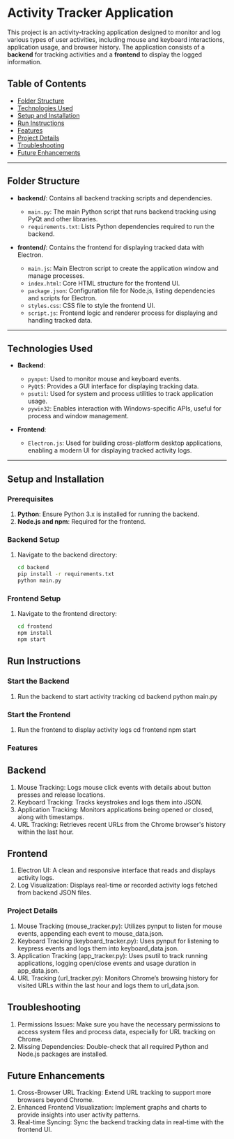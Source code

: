 # Activity Tracker Application

This project is an activity-tracking application designed to monitor and log various types of user activities, including mouse and keyboard interactions, application usage, and browser history. The application consists of a **backend** for tracking activities and a **frontend** to display the logged information.

## Table of Contents

- [Folder Structure](#folder-structure)
- [Technologies Used](#technologies-used)
- [Setup and Installation](#setup-and-installation)
- [Run Instructions](#run-instructions)
- [Features](#features)
- [Project Details](#project-details)
- [Troubleshooting](#troubleshooting)
- [Future Enhancements](#future-enhancements)

---

## Folder Structure

- **backend/**: Contains all backend tracking scripts and dependencies.

  - `main.py`: The main Python script that runs backend tracking using PyQt and other libraries.
  - `requirements.txt`: Lists Python dependencies required to run the backend.

- **frontend/**: Contains the frontend for displaying tracked data with Electron.
  - `main.js`: Main Electron script to create the application window and manage processes.
  - `index.html`: Core HTML structure for the frontend UI.
  - `package.json`: Configuration file for Node.js, listing dependencies and scripts for Electron.
  - `styles.css`: CSS file to style the frontend UI.
  - `script.js`: Frontend logic and renderer process for displaying and handling tracked data.

---

## Technologies Used

- **Backend**:

  - `pynput`: Used to monitor mouse and keyboard events.
  - `PyQt5`: Provides a GUI interface for displaying tracking data.
  - `psutil`: Used for system and process utilities to track application usage.
  - `pywin32`: Enables interaction with Windows-specific APIs, useful for process and window management.

- **Frontend**:
  - `Electron.js`: Used for building cross-platform desktop applications, enabling a modern UI for displaying tracked activity logs.

---

## Setup and Installation

### Prerequisites

1. **Python**: Ensure Python 3.x is installed for running the backend.
2. **Node.js and npm**: Required for the frontend.

### Backend Setup

1. Navigate to the backend directory:
   ```bash
   cd backend
   pip install -r requirements.txt
   python main.py
   ```

### Frontend Setup

1. Navigate to the frontend directory:
   ```bash
   cd frontend
   npm install
   npm start
   ```

## Run Instructions

### Start the Backend

1. Run the backend to start activity tracking
   cd backend
   python main.py

### Start the Frontend

1. Run the frontend to display activity logs
   cd frontend
   npm start

### Features

## Backend

1. Mouse Tracking: Logs mouse click events with details about button presses and release locations.
2. Keyboard Tracking: Tracks keystrokes and logs them into JSON.
3. Application Tracking: Monitors applications being opened or closed, along with timestamps.
4. URL Tracking: Retrieves recent URLs from the Chrome browser's history within the last hour.

## Frontend

1. Electron UI: A clean and responsive interface that reads and displays activity logs.
2. Log Visualization: Displays real-time or recorded activity logs fetched from backend JSON files.

### Project Details

1. Mouse Tracking (mouse_tracker.py): Utilizes pynput to listen for mouse events, appending each event to mouse_data.json.
2. Keyboard Tracking (keyboard_tracker.py): Uses pynput for listening to keypress events and logs them into keyboard_data.json.
3. Application Tracking (app_tracker.py): Uses psutil to track running applications, logging open/close events and usage duration in app_data.json.
4. URL Tracking (url_tracker.py): Monitors Chrome’s browsing history for visited URLs within the last hour and logs them to url_data.json.

## Troubleshooting

1. Permissions Issues: Make sure you have the necessary permissions to access system files and process data, especially for URL tracking on Chrome.
2. Missing Dependencies: Double-check that all required Python and Node.js packages are installed.

## Future Enhancements

1. Cross-Browser URL Tracking: Extend URL tracking to support more browsers beyond Chrome.
2. Enhanced Frontend Visualization: Implement graphs and charts to provide insights into user activity patterns.
3. Real-time Syncing: Sync the backend tracking data in real-time with the frontend UI.
